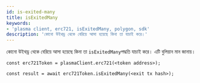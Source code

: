 ```yaml
---
id: is-exited-many
title: isExitedMany
keywords:
- 'plasma client, erc721, isExitedMany, polygon, sdk'
description: 'কোনো উইথড্র থেকে বেরিয়ে আসা হয়েছে কিনা তা যাচাই করে।'
---
```


কোনো উইথড্র থেকে বেরিয়ে আসা হয়েছে কিনা তা `isExitedMany`পদ্ধতি যাচাই করে। এটি বুলিয়ান মান জানায়।

```
const erc721Token = plasmaClient.erc721(<token address>);

const result = await erc721Token.isExitedMany(<exit tx hash>);

```
